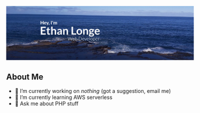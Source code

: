 <img src="https://raw.githubusercontent.com/ethanlonge/ethanlonge/master/images/banner-v2.jpg" />

## About Me
- 🔭  I’m currently working on _nothing_ (got a suggestion, email me)
- 🌱  I’m currently learning AWS serverless
- 💬  Ask me about PHP stuff

<!--
**ethanlonge/ethanlonge** is a ✨ _special_ ✨ repository because its `README.md` (this file) appears on your GitHub profile.

Here are some ideas to get you started:

- 🔭 I’m currently working on ...
- 🌱 I’m currently learning ...
- 👯 I’m looking to collaborate on ...
- 🤔 I’m looking for help with ...
- 💬 Ask me about ...
- 📫 How to reach me: ...
- 😄 Pronouns: ...
- ⚡ Fun fact: ...
-->
